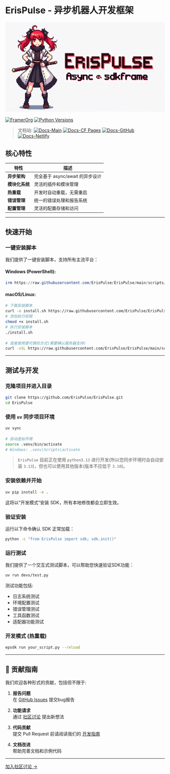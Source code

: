 # ErisPulse - 异步机器人开发框架

![ErisPulse Logo](.github/assets/erispulse_logo.png)

[![FramerOrg](https://img.shields.io/badge/合作伙伴-FramerOrg-blue?style=flat-square)](https://github.com/FramerOrg)
[![Python Versions](https://img.shields.io/pypi/pyversions/ErisPulse?style=flat-square)](https://pypi.org/project/ErisPulse/)

> 文档站: 
[![Docs-Main](https://img.shields.io/badge/docs-main_site-blue?style=flat-square)](https://www.erisdev.com/docs.html)
[![Docs-CF Pages](https://img.shields.io/badge/docs-cloudflare-blue?style=flat-square)](https://erispulse.pages.dev/docs.html)
[![Docs-GitHub](https://img.shields.io/badge/docs-github-blue?style=flat-square)](https://erispulse.github.io/docs.html)
[![Docs-Netlify](https://img.shields.io/badge/docs-netlify-blue?style=flat-square)](https://erispulse.netlify.app/docs.htm)


## 核心特性

| 特性 | 描述 |
|------|------|
| **异步架构** | 完全基于 async/await 的异步设计 |
| **模块化系统** | 灵活的插件和模块管理 |
| **热重载** | 开发时自动重载，无需重启 |
| **错误管理** | 统一的错误处理和报告系统 |
| **配置管理** | 灵活的配置存储和访问 |

---

## 快速开始

### 一键安装脚本

我们提供了一键安装脚本，支持所有主流平台：

#### Windows (PowerShell):

```powershell
irm https://raw.githubusercontent.com/ErisPulse/ErisPulse/main/scripts/install/install.ps1 -UseBasicParsing | iex
```

#### macOS/Linux:
```bash
# 下载安装脚本
curl -o install.sh https://raw.githubusercontent.com/ErisPulse/ErisPulse/main/scripts/install/install.sh
# 添加执行权限
chmod +x install.sh
# 执行安装脚本
./install.sh

# 或者使用更可靠的方式(需要确认服务器支持)
curl -sSL https://raw.githubusercontent.com/ErisPulse/ErisPulse/main/scripts/install/install.sh | tee install.sh >/dev/null && chmod +x install.sh && ./install.sh
```

---

## 测试与开发

### 克隆项目并进入目录

```bash
git clone https://github.com/ErisPulse/ErisPulse.git
cd ErisPulse
```

### 使用 `uv` 同步项目环境

```bash
uv sync

# 启动虚拟环境
source .venv/bin/activate   
# Windows: .venv\Scripts\activate
```

> `ErisPulse` 目前正在使用 `python3.13` 进行开发(所以您同步环境时会自动安装 `3.13`)，但也可以使用其他版本(版本不应低于 `3.10`)。

### 安装依赖并开始

```bash
uv pip install -e .
```

这将以“开发模式”安装 SDK，所有本地修改都会立即生效。

### 验证安装

运行以下命令确认 SDK 正常加载：

```bash
python -c "from ErisPulse import sdk; sdk.init()"
```

### 运行测试

我们提供了一个交互式测试脚本，可以帮助您快速验证SDK功能：

```bash
uv run devs/test.py
```

测试功能包括:
- 日志系统测试
- 环境配置测试
- 错误管理测试
- 工具函数测试
- 适配器功能测试

### 开发模式 (热重载)
```bash
epsdk run your_script.py --reload
```

---

## 🤝 贡献指南

我们欢迎各种形式的贡献，包括但不限于:

1. **报告问题**  
   在 [GitHub Issues](https://github.com/ErisPulse/ErisPulse/issues) 提交bug报告

2. **功能请求**  
   通过 [社区讨论](https://github.com/ErisPulse/ErisPulse/discussions) 提出新想法

3. **代码贡献**  
   提交 Pull Request 前请阅读我们的 [开发指南](docs/DEVELOPMENT.md)

4. **文档改进**  
   帮助完善文档和示例代码

---

[加入社区讨论 →](https://github.com/ErisPulse/ErisPulse/discussions)